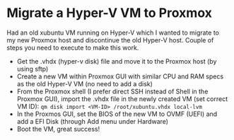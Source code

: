 # Migrate a Hyper-V VM to Proxmox

Had an old xubuntu VM running on Hyper-V which I wanted to migrate to my new Proxmox host and discontinue the old Hyper-V host. Couple of steps you need to execute to make this work.

* Get the .vhdx (hyper-v disk) file and move it to the Proxmox host (by using sftp)
* Create a new VM within Proxmox GUI with similar CPU and RAM specs as the old Hyper-V VM (no need to add a disk)
* From the Proxmox shell (I prefer direct SSH instead of Shell in the Proxmox GUI), import the .vhdx file in the newly created VM (set correct VM ID): ```qm disk import <VM-ID> /root/xubuntu.vhdx local-lvm```
* In the Proxmos GUI, set the BIOS of the new VM to OVMF (UEFI) and add a EFI Disk (through Add menu under Hardware)
* Boot the VM, great success!
